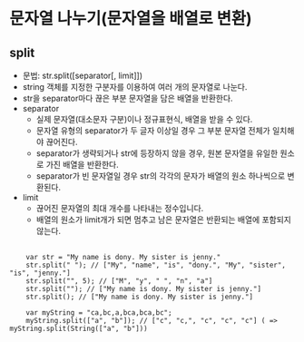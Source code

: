 # 문자열 나누기(문자열을 배열로 변환)
## split
  * 문법: str.split([separator[, limit]])
  * string 객체를 지정한 구분자를 이용하여 여러 개의 문자열로 나눈다.
  * str을 separator마다 끊은 부분 문자열을 담은 배열을 반환한다.
  * separator
    * 실제 문자열(대소문자 구분)이나 정규표현식, 배열을 받을 수 있다.
    * 문자열 유형의 separator가 두 글자 이상일 경우 그 부분 문자열 전체가 일치해야 끊어진다.
    * separator가 생략되거나 str에 등장하지 않을 경우, 원본 문자열을 유일한 원소로 가진 배열을 반환한다.
    * separator가 빈 문자열일 경우 str의 각각의 문자가 배열의 원소 하나씩으로 변환된다.
  * limit
    * 끊어진 문자열의 최대 개수를 나타내는 정수입니다.
    * 배열의 원소가 limit개가 되면 멈추고 남은 문자열은 반환되는 배열에 포함되지 않는다.
  <pre>
    <code>
    var str = "My name is dony. My sister is jenny."
    str.split(" "); // ["My", "name", "is", "dony.", "My", "sister", "is", "jenny."]
    str.split("", 5); // ["M", "y", " ", "n", "a"]
    str.split(""); // ["My name is dony. My sister is jenny."]
    str.split(); // ["My name is dony. My sister is jenny."]

    var myString = "ca,bc,a,bca,bca,bc";
    myString.split(["a", "b"]); // ["c", "c,", "c", "c", "c"] ( => myString.split(String(["a", "b"]))
    </code>
  </pre>